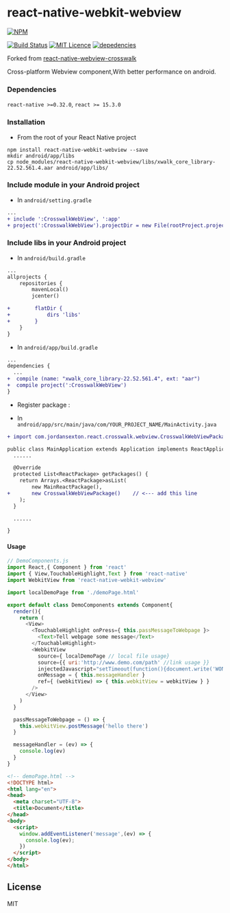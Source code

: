 # react-native-webkit-webview

[![NPM](https://nodei.co/npm/react-native-webkit-webview.png?downloads=true&stars=true)](https://nodei.co/npm/react-native-webkit-webview/)


[![Build Status](https://travis-ci.org/react-native-china/react-native-webkit-webview.svg?branch=master)](https://travis-ci.org/react-native-china/react-native-webkit-webview)
[![MIT Licence](https://badges.frapsoft.com/os/mit/mit.png?v=103)](https://opensource.org/licenses/mit-license.php)
[![depedencies](https://david-dm.org/react-native-china/react-native-webkit-webview.svg)](https://github.com/react-native-china/react-native-webkit-webview)

Forked from [react-native-webview-crosswalk](https://github.com/jordansexton/react-native-webview-crosswalk)

Cross-platform Webview component,With better performance on android.

### Dependencies

`react-native >=0.32.0`, `react >= 15.3.0`

### Installation

* From the root of your React Native project

```shell
npm install react-native-webkit-webview --save
mkdir android/app/libs
cp node_modules/react-native-webkit-webview/libs/xwalk_core_library-22.52.561.4.aar android/app/libs/
```

### Include module in your Android project

* In `android/setting.gradle`

```diff
...
+ include ':CrosswalkWebView', ':app'
+ project(':CrosswalkWebView').projectDir = new File(rootProject.projectDir, '../node_modules/react-native-webkit-webview')
```

### Include libs in your Android project

* In `android/build.gradle`

```diff
...
allprojects {
    repositories {
        mavenLocal()
        jcenter()

+        flatDir {
+            dirs 'libs'
+        }
    }
}
```

* In `android/app/build.gradle`

```diff
...
dependencies {
  ...
+  compile (name: "xwalk_core_library-22.52.561.4", ext: "aar")
+  compile project(':CrosswalkWebView')
}
```

* Register package :

* In `android/app/src/main/java/com/YOUR_PROJECT_NAME/MainActivity.java`

```diff
+ import com.jordansexton.react.crosswalk.webview.CrosswalkWebViewPackage;

public class MainApplication extends Application implements ReactApplication {
  ......

  @Override
  protected List<ReactPackage> getPackages() {
    return Arrays.<ReactPackage>asList(
        new MainReactPackage(),
+       new CrosswalkWebViewPackage()    // <--- add this line
    );
  }

  ......

}
```

#### Usage

```javascript
// DemoComponents.js
import React,{ Component } from 'react'
import { View,TouchableHighlight,Text } from 'react-native'
import WebkitView from 'react-native-webkit-webview'

import localDemoPage from './demoPage.html'

export default class DemoComponents extends Component{
  render(){
    return (
      <View>
        <TouchableHighlight onPress={ this.passMessageToWebpage }>
          <Text>Tell webpage some message</Text>
        </TouchableHighlight>
        <WebkitView
          source={ localDemoPage // local file usage} 
          source={{ uri:'http://www.demo.com/path' //link usage }}
          injectedJavascript="setTimeout(function(){document.write('WONDERFUL')},1000)"
          onMessage = { this.messageHandler }
          ref={ (webkitView) => { this.webkitView = webkitView } }
        />
      </View>
    )
  }

  passMessageToWebpage = () => {
    this.webkitView.postMessage('hello there')
  }

  messageHandler = (ev) => {
    console.log(ev)
  }
}
```

```html
<!-- demoPage.html -->
<!DOCTYPE html>
<html lang="en">
<head>
  <meta charset="UTF-8">
  <title>Document</title>
</head>
<body>
  <script>
    window.addEventListener('message',(ev) => {
      console.log(ev);
    })
  </script>
</body>
</html>

```



## License
MIT
